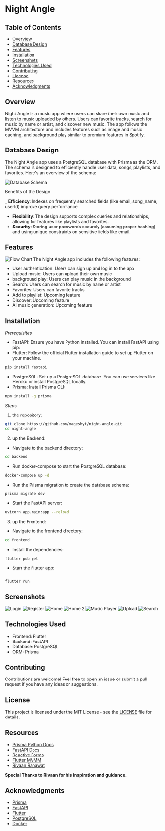 # Night Angle

## Table of Contents

- [Overview](#overview)
- [Database Design](#database-design)
- [Features](#features)
- [Installation](#installation)
- [Screenshots](#screenshots)
- [Technologies Used](#technologies-used)
- [Contributing](#contributing)
- [License](#license)
- [Resources](#resources)
- [Acknowledgments](#Acknowledgments)

## Overview

Night Angle is a music app where users can share their own music and listen to music uploaded by others. Users can favorite tracks, search for music by name or artist, and discover new music. The app follows the MVVM architecture and includes features such as image and music caching, and background play similar to premium features in Spotify.

## Database Design

The Night Angle app uses a PostgreSQL database with Prisma as the ORM. The schema is designed to efficiently handle user data, songs, playlists, and favorites. Here's an overview of the schema:

![Database Schema](/assets/nighangle.png)

Benefits of the Design

\_ **Efficiency**: Indexes on frequently searched fields (like email, song_name, userId) improve query performance

- **Flexibility**: The design supports complex queries and relationships, allowing for features like playlists and favorites.
- **Security**: Storing user passwords securely (assuming proper hashing) and using unique constraints on sensitive fields like email.

## Features

![Flow Chart](/assets/night-angle-flow.png)
The Night Angle app includes the following features:

- User authentication: Users can sign up and log in to the app
- Upload music: Users can upload their own music
- background play: Users can play music in the background
- Search: Users can search for music by name or artist
- Favorites: Users can favorite tracks
- Add to playlist: Upcoming feature
- Discover: Upcoming feature
- AI music generation: Upcoming feature

## Installation

_Prerequisites_

- FastAPI: Ensure you have Python installed. You can install FastAPI using pip:
- Flutter: Follow the official Flutter installation guide to set up Flutter on your machine.

```bash
pip install fastapi
```

- PostgreSQL: Set up a PostgreSQL database. You can use services like Heroku or install PostgreSQL locally.
- Prisma: Install Prisma CLI:

```bash
npm install -g prisma
```

_Steps_

1. the repository:

```bash
git clone https://github.com/mageshyt/night-angle.git
cd night-angle
```

2. up the Backend:

- Navigate to the backend directory:

```bash
cd backend
```

- Run docker-compose to start the PostgreSQL database:

```bash
docker-compose up -d
```

- Run the Prisma migration to create the database schema:

```bash
prisma migrate dev
```

- Start the FastAPI server:

```bash
uvicorn app.main:app --reload
```

3. up the Frontend:

- Navigate to the frontend directory:

```bash
cd frontend
```

- Install the dependencies:

```bash
flutter pub get
```

- Start the Flutter app:

```bash

flutter run
```

## Screenshots

![Login](/assets/login.png)
![Register](/assets/register.png)
![Home](/assets/home.png)
![Home 2](/assets/home-2.png)
![Music Player](/assets/music-player.png)
![Upload](/assets/upload.png)
![Search](/assets/search.png)

## Technologies Used

- Frontend: Flutter
- Backend: FastAPI
- Database: PostgreSQL
- ORM: Prisma

## Contributing

Contributions are welcome! Feel free to open an issue or submit a pull request if you have any ideas or suggestions.

## License

This project is licensed under the MIT License - see the [LICENSE](LICENSE) file for details.

## Resources

- [Prisma Python Docs](https://prisma-client-py.readthedocs.io/en/stable/)
- [FastAPI Docs](https://fastapi.tiangolo.com/)
- [Reactive Forms](https://medium.com/@erns70b/forms-in-flutter-have-never-been-so-easy-3b707c4236cf)
- [Flutter MVMM](https://medium.com/@codemax120/flutter-clean-architecture-mvvm-f8802e3df564)
- [Rivaan Ranawat](https://www.youtube.com/watch?v=CWvlOU2Y3Ik&t=35595s)

**Special Thanks to Rivaan for his inspiration and guidance.**

## Acknowledgments

- [Prisma](https://www.prisma.io/)
- [FastAPI](https://fastapi.tiangolo.com/)
- [Flutter](https://flutter.dev/)
- [PostgreSQL](https://www.postgresql.org/)
- [Docker](https://www.docker.com/)
